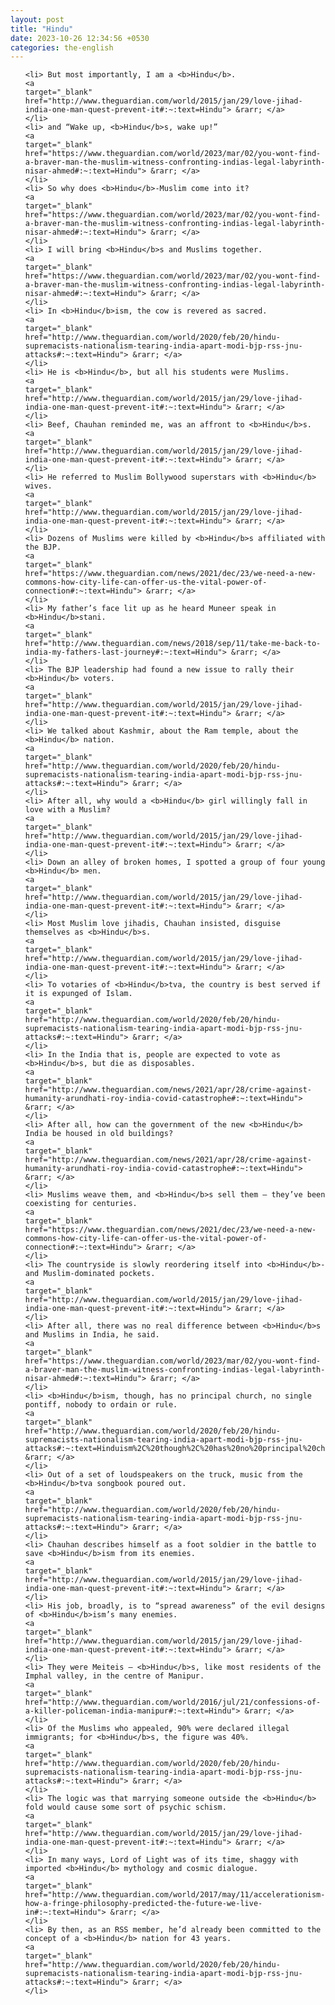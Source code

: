 ```yaml
---
layout: post
title: "Hindu"
date: 2023-10-26 12:34:56 +0530
categories: the-english
---
```

<ol>

    <li> But most importantly, I am a <b>Hindu</b>.
    <a 
    target="_blank" 
    href="http://www.theguardian.com/world/2015/jan/29/love-jihad-india-one-man-quest-prevent-it#:~:text=Hindu"> &rarr; </a>
    </li>
    <li> and “Wake up, <b>Hindu</b>s, wake up!”
    <a 
    target="_blank" 
    href="https://www.theguardian.com/world/2023/mar/02/you-wont-find-a-braver-man-the-muslim-witness-confronting-indias-legal-labyrinth-nisar-ahmed#:~:text=Hindu"> &rarr; </a>
    </li>
    <li> So why does <b>Hindu</b>-Muslim come into it?
    <a 
    target="_blank" 
    href="https://www.theguardian.com/world/2023/mar/02/you-wont-find-a-braver-man-the-muslim-witness-confronting-indias-legal-labyrinth-nisar-ahmed#:~:text=Hindu"> &rarr; </a>
    </li>
    <li> I will bring <b>Hindu</b>s and Muslims together.
    <a 
    target="_blank" 
    href="https://www.theguardian.com/world/2023/mar/02/you-wont-find-a-braver-man-the-muslim-witness-confronting-indias-legal-labyrinth-nisar-ahmed#:~:text=Hindu"> &rarr; </a>
    </li>
    <li> In <b>Hindu</b>ism, the cow is revered as sacred.
    <a 
    target="_blank" 
    href="http://www.theguardian.com/world/2020/feb/20/hindu-supremacists-nationalism-tearing-india-apart-modi-bjp-rss-jnu-attacks#:~:text=Hindu"> &rarr; </a>
    </li>
    <li> He is <b>Hindu</b>, but all his students were Muslims.
    <a 
    target="_blank" 
    href="http://www.theguardian.com/world/2015/jan/29/love-jihad-india-one-man-quest-prevent-it#:~:text=Hindu"> &rarr; </a>
    </li>
    <li> Beef, Chauhan reminded me, was an affront to <b>Hindu</b>s.
    <a 
    target="_blank" 
    href="http://www.theguardian.com/world/2015/jan/29/love-jihad-india-one-man-quest-prevent-it#:~:text=Hindu"> &rarr; </a>
    </li>
    <li> He referred to Muslim Bollywood superstars with <b>Hindu</b> wives.
    <a 
    target="_blank" 
    href="http://www.theguardian.com/world/2015/jan/29/love-jihad-india-one-man-quest-prevent-it#:~:text=Hindu"> &rarr; </a>
    </li>
    <li> Dozens of Muslims were killed by <b>Hindu</b>s affiliated with the BJP.
    <a 
    target="_blank" 
    href="https://www.theguardian.com/news/2021/dec/23/we-need-a-new-commons-how-city-life-can-offer-us-the-vital-power-of-connection#:~:text=Hindu"> &rarr; </a>
    </li>
    <li> My father’s face lit up as he heard Muneer speak in <b>Hindu</b>stani.
    <a 
    target="_blank" 
    href="http://www.theguardian.com/news/2018/sep/11/take-me-back-to-india-my-fathers-last-journey#:~:text=Hindu"> &rarr; </a>
    </li>
    <li> The BJP leadership had found a new issue to rally their <b>Hindu</b> voters.
    <a 
    target="_blank" 
    href="http://www.theguardian.com/world/2015/jan/29/love-jihad-india-one-man-quest-prevent-it#:~:text=Hindu"> &rarr; </a>
    </li>
    <li> We talked about Kashmir, about the Ram temple, about the <b>Hindu</b> nation.
    <a 
    target="_blank" 
    href="http://www.theguardian.com/world/2020/feb/20/hindu-supremacists-nationalism-tearing-india-apart-modi-bjp-rss-jnu-attacks#:~:text=Hindu"> &rarr; </a>
    </li>
    <li> After all, why would a <b>Hindu</b> girl willingly fall in love with a Muslim?
    <a 
    target="_blank" 
    href="http://www.theguardian.com/world/2015/jan/29/love-jihad-india-one-man-quest-prevent-it#:~:text=Hindu"> &rarr; </a>
    </li>
    <li> Down an alley of broken homes, I spotted a group of four young <b>Hindu</b> men.
    <a 
    target="_blank" 
    href="http://www.theguardian.com/world/2015/jan/29/love-jihad-india-one-man-quest-prevent-it#:~:text=Hindu"> &rarr; </a>
    </li>
    <li> Most Muslim love jihadis, Chauhan insisted, disguise themselves as <b>Hindu</b>s.
    <a 
    target="_blank" 
    href="http://www.theguardian.com/world/2015/jan/29/love-jihad-india-one-man-quest-prevent-it#:~:text=Hindu"> &rarr; </a>
    </li>
    <li> To votaries of <b>Hindu</b>tva, the country is best served if it is expunged of Islam.
    <a 
    target="_blank" 
    href="http://www.theguardian.com/world/2020/feb/20/hindu-supremacists-nationalism-tearing-india-apart-modi-bjp-rss-jnu-attacks#:~:text=Hindu"> &rarr; </a>
    </li>
    <li> In the India that is, people are expected to vote as <b>Hindu</b>s, but die as disposables.
    <a 
    target="_blank" 
    href="http://www.theguardian.com/news/2021/apr/28/crime-against-humanity-arundhati-roy-india-covid-catastrophe#:~:text=Hindu"> &rarr; </a>
    </li>
    <li> After all, how can the government of the new <b>Hindu</b> India be housed in old buildings?
    <a 
    target="_blank" 
    href="http://www.theguardian.com/news/2021/apr/28/crime-against-humanity-arundhati-roy-india-covid-catastrophe#:~:text=Hindu"> &rarr; </a>
    </li>
    <li> Muslims weave them, and <b>Hindu</b>s sell them – they’ve been coexisting for centuries.
    <a 
    target="_blank" 
    href="https://www.theguardian.com/news/2021/dec/23/we-need-a-new-commons-how-city-life-can-offer-us-the-vital-power-of-connection#:~:text=Hindu"> &rarr; </a>
    </li>
    <li> The countryside is slowly reordering itself into <b>Hindu</b>- and Muslim-dominated pockets.
    <a 
    target="_blank" 
    href="http://www.theguardian.com/world/2015/jan/29/love-jihad-india-one-man-quest-prevent-it#:~:text=Hindu"> &rarr; </a>
    </li>
    <li> After all, there was no real difference between <b>Hindu</b>s and Muslims in India, he said.
    <a 
    target="_blank" 
    href="https://www.theguardian.com/world/2023/mar/02/you-wont-find-a-braver-man-the-muslim-witness-confronting-indias-legal-labyrinth-nisar-ahmed#:~:text=Hindu"> &rarr; </a>
    </li>
    <li> <b>Hindu</b>ism, though, has no principal church, no single pontiff, nobody to ordain or rule.
    <a 
    target="_blank" 
    href="http://www.theguardian.com/world/2020/feb/20/hindu-supremacists-nationalism-tearing-india-apart-modi-bjp-rss-jnu-attacks#:~:text=Hinduism%2C%20though%2C%20has%20no%20principal%20church%2C%20no%20single%20pontiff%2C%20nobody%20to%20ordain%20or%20rule."> &rarr; </a>
    </li>
    <li> Out of a set of loudspeakers on the truck, music from the <b>Hindu</b>tva songbook poured out.
    <a 
    target="_blank" 
    href="http://www.theguardian.com/world/2020/feb/20/hindu-supremacists-nationalism-tearing-india-apart-modi-bjp-rss-jnu-attacks#:~:text=Hindu"> &rarr; </a>
    </li>
    <li> Chauhan describes himself as a foot soldier in the battle to save <b>Hindu</b>ism from its enemies.
    <a 
    target="_blank" 
    href="http://www.theguardian.com/world/2015/jan/29/love-jihad-india-one-man-quest-prevent-it#:~:text=Hindu"> &rarr; </a>
    </li>
    <li> His job, broadly, is to “spread awareness” of the evil designs of <b>Hindu</b>ism’s many enemies.
    <a 
    target="_blank" 
    href="http://www.theguardian.com/world/2015/jan/29/love-jihad-india-one-man-quest-prevent-it#:~:text=Hindu"> &rarr; </a>
    </li>
    <li> They were Meiteis – <b>Hindu</b>s, like most residents of the Imphal valley, in the centre of Manipur.
    <a 
    target="_blank" 
    href="http://www.theguardian.com/world/2016/jul/21/confessions-of-a-killer-policeman-india-manipur#:~:text=Hindu"> &rarr; </a>
    </li>
    <li> Of the Muslims who appealed, 90% were declared illegal immigrants; for <b>Hindu</b>s, the figure was 40%.
    <a 
    target="_blank" 
    href="http://www.theguardian.com/world/2020/feb/20/hindu-supremacists-nationalism-tearing-india-apart-modi-bjp-rss-jnu-attacks#:~:text=Hindu"> &rarr; </a>
    </li>
    <li> The logic was that marrying someone outside the <b>Hindu</b> fold would cause some sort of psychic schism.
    <a 
    target="_blank" 
    href="http://www.theguardian.com/world/2015/jan/29/love-jihad-india-one-man-quest-prevent-it#:~:text=Hindu"> &rarr; </a>
    </li>
    <li> In many ways, Lord of Light was of its time, shaggy with imported <b>Hindu</b> mythology and cosmic dialogue.
    <a 
    target="_blank" 
    href="http://www.theguardian.com/world/2017/may/11/accelerationism-how-a-fringe-philosophy-predicted-the-future-we-live-in#:~:text=Hindu"> &rarr; </a>
    </li>
    <li> By then, as an RSS member, he’d already been committed to the concept of a <b>Hindu</b> nation for 43 years.
    <a 
    target="_blank" 
    href="http://www.theguardian.com/world/2020/feb/20/hindu-supremacists-nationalism-tearing-india-apart-modi-bjp-rss-jnu-attacks#:~:text=Hindu"> &rarr; </a>
    </li>
